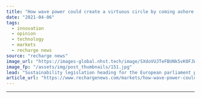 ```yaml
---
title: "How wave power could create a virtuous circle by coming ashore to help EU hydrogen plans"
date: "2021-04-06"
tags: 
  - innovation
  - opinion
  - technology
  - markets
  - recharge news
source: "recharge news"
image_url: "https://images-global.nhst.tech/image/SXdoVUJTeFBUNk5vK0FJWkd2VmhIa2xOaHVNMW0wOWo2a3ZNenJHL3hscz0=/nhst/binary/6a3be561fe96fde7ddfd0b0514d1adf1"
image_fp: "/assets/img/post_thumbnails/151.jpg"
lead: "Sustainability legislation heading for the European parliament poses a problem for hydrogen manufacturers – if grid electricity generated from fossils and renewables is used to produce it, will it still be classed as ‘green’? So, what’s the solution – and is there market-making role for wave power emerging? asks Matthew Pech"
article_url: "https://www.rechargenews.com/markets/how-wave-power-could-create-a-virtuous-circle-by-coming-ashore-to-help-eu-hydrogen-plans/2-1-990609"
---
```


---
